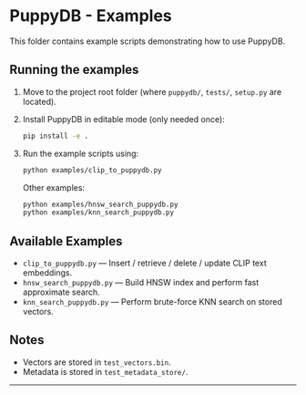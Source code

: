 # PuppyDB - Examples

This folder contains example scripts demonstrating how to use PuppyDB.

## Running the examples

1. Move to the project root folder (where `puppydb/`, `tests/`, `setup.py` are located).

2. Install PuppyDB in editable mode (only needed once):

    ```bash
    pip install -e .
    ```

3. Run the example scripts using:

    ```bash
    python examples/clip_to_puppydb.py
    ```

    Other examples:

    ```bash
    python examples/hnsw_search_puppydb.py
    python examples/knn_search_puppydb.py
    ```

## Available Examples

- `clip_to_puppydb.py` — Insert / retrieve / delete / update CLIP text embeddings.
- `hnsw_search_puppydb.py` — Build HNSW index and perform fast approximate search.
- `knn_search_puppydb.py` — Perform brute-force KNN search on stored vectors.

## Notes

- Vectors are stored in `test_vectors.bin`.
- Metadata is stored in `test_metadata_store/`.

---